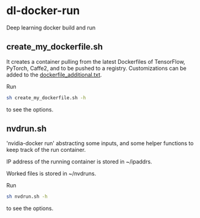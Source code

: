 # dl-docker-run
Deep learning docker build and run

## create_my_dockerfile.sh
It creates a container pulling from the latest Dockerfiles of TensorFlow, PyTorch, Caffe2, and to be pushed to a registry.
Customizations can be added to the [dockerfile_additional.txt](https://github.com/khcs/dl-docker-run/blob/master/dockerfile_additional.txt).

Run 
```bash
sh create_my_dockerfile.sh -h
```
to see the options.

## nvdrun.sh
'nvidia-docker run' abstracting some inputs, and some helper functions to keep track of the run container.

IP address of the running container is stored in ~/ipaddrs.

Worked files is stored in ~/nvdruns.

Run 
```bash
sh nvdrun.sh -h
```
to see the options.
